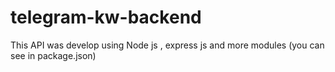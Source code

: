# telegram-kw-backend
This API was develop using Node js , express js and more modules (you can see in package.json) 

